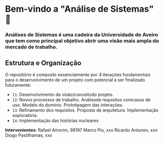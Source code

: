 # Bem-vindo a "Análise de Sistemas" 👋  

### Análises de Sistemas é uma cadeira da Universidade de Aveiro que tem como principal objetivo abrir uma visão mais ampla do mercado de trabalho.

## Estrutura e Organização

O repositório é composto essencialmente por 4 iterações fundamentais para o desenvolvimento de um projeto com potencial a ser finalizado futuramente:

- `I1`: Desenvolvimento da visão/conceitodo projeto. 
- `I2`: Novos processos de trabalho. Análisede requisitos comcasos de uso. Modelo do domínio. Prototipagem das interações.
- `I3`: Refinamento dos requisitos. Proposta de arquitetura. Implementação exploratória.
- `I4`: Implementação das histórias nucleares

**Intervenientes**:
Rafael Amorim, 98197
Marco Piu, xxx
Ricardo Antunes, xxx
Diogo Pastilhamas, xxx

